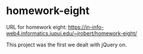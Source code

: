 # homework-eight
 
URL for homework eight:
https://in-info-web4.informatics.iupui.edu/~jrobert/homework-eight/

This project was the first we dealt with jQuery on.  
